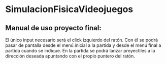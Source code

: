 # SimulacionFisicaVideojuegos

## Manual de uso proyecto final:

El único input necesario será el click izquierdo del ratón. Con él se podrá pasar de pantalla desde el menú inicial a la partida y desde el menú final a partida cuando se indique. 
En la partida se podrá lanzar proyectiles a la dirección deseada apuntando con el propio puntero del ratón.


